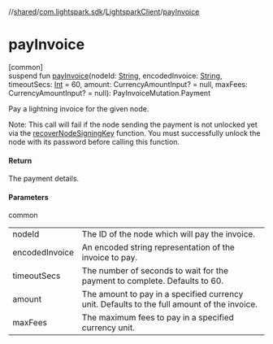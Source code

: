 //[shared](../../../index.md)/[com.lightspark.sdk](../index.md)/[LightsparkClient](index.md)/[payInvoice](pay-invoice.md)

# payInvoice

[common]\
suspend fun [payInvoice](pay-invoice.md)(nodeId: [String](https://kotlinlang.org/api/latest/jvm/stdlib/kotlin/-string/index.html), encodedInvoice: [String](https://kotlinlang.org/api/latest/jvm/stdlib/kotlin/-string/index.html), timeoutSecs: [Int](https://kotlinlang.org/api/latest/jvm/stdlib/kotlin/-int/index.html) = 60, amount: CurrencyAmountInput? = null, maxFees: CurrencyAmountInput? = null): PayInvoiceMutation.Payment

Pay a lightning invoice for the given node.

Note: This call will fail if the node sending the payment is not unlocked yet via the [recoverNodeSigningKey](recover-node-signing-key.md) function. You must successfully unlock the node with its password before calling this function.

#### Return

The payment details.

#### Parameters

common

| | |
|---|---|
| nodeId | The ID of the node which will pay the invoice. |
| encodedInvoice | An encoded string representation of the invoice to pay. |
| timeoutSecs | The number of seconds to wait for the payment to complete. Defaults to 60. |
| amount | The amount to pay in a specified currency unit. Defaults to the full amount of the invoice. |
| maxFees | The maximum fees to pay in a specified currency unit. |
